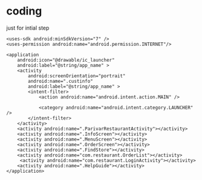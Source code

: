 # coding
just for intial step
<?xml version="1.0" encoding="utf-8"?>
<manifest xmlns:android="http://schemas.android.com/apk/res/android"
    package="com.restaurant"
    android:versionCode="1"
    android:versionName="1.0" >

    <uses-sdk android:minSdkVersion="7" />
    <uses-permission android:name="android.permission.INTERNET"/>
  <!--  <uses-permission android:name="android.permission.ACCESS_FINE_LOCATION" />
	<uses-permission android:name="android.permission.ACCESS_COARSE_LOCATION" />-->

    <application
        android:icon="@drawable/ic_launcher"
        android:label="@string/app_name" >
        <activity
            android:screenOrientation="portrait"
            android:name=".custinfo"
            android:label="@string/app_name" >
            <intent-filter>
                <action android:name="android.intent.action.MAIN" />

                <category android:name="android.intent.category.LAUNCHER" />
            </intent-filter>
        </activity>
        <activity android:name=".ParivarRestaurantActivity"></activity>
        <activity android:name=".InfoScreen"></activity>
        <activity android:name=".MenuScreen"></activity>
        <activity android:name=".OrderScreen"></activity>
        <activity android:name=".FindStore"></activity>
        <activity android:name="com.restaurant.OrderList"></activity>
         <activity android:name="com.restaurant.LoginActivity"></activity>
        <activity android:name=".HelpGuide"></activity>
    </application>

</manifest>
